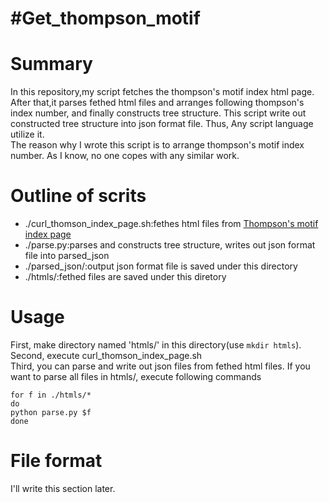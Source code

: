 #Get_thompson_motif
==================

# Summary

In this repository,my script fetches the thompson's motif index html page. After that,it parses fethed html files and arranges following thompson's index number, and finally constructs tree structure. This script write out constructed tree structure into json format file. Thus, Any script language utilize it.  
The reason why I wrote this script is to arrange thompson's motif index number. As I know, no one copes with any similar work. 

# Outline of scrits
* ./curl_thomson_index_page.sh:fethes html files from [Thompson's motif index page](http://www.ualberta.ca/~urban/Projects/English/Motif_Index.htm)
* ./parse.py:parses and constructs tree structure, writes out json format file into parsed_json
* ./parsed_json/:output json format file is saved under this directory
* ./htmls/:fethed files are saved under this diretory

# Usage 

First, make directory named 'htmls/' in this directory(use ````mkdir htmls````).  
Second, execute curl_thomson_index_page.sh  
Third, you can parse and write out json files from fethed html files. If you want to parse all files in htmls/, execute following commands
````
for f in ./htmls/*
do
python parse.py $f
done
````

# File format

I'll write this section later.

